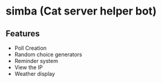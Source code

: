 # simba (Cat server helper bot)

## Features

- Poll Creation
- Random choice generators
- Reminder system
- View the IP
- Weather display
